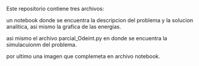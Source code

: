 Este repositorio contiene tres archivos:
 
un notebook donde se encuentra la descripcion del problema y la solucion analitica, asi mismo la grafica de las energias.

asi mismo el archivo parcial_Odeint.py en donde se encuentra la simulacuionm del problema.

por ultimo una imagen que complemeta en archivo notebook.
